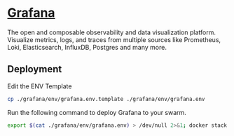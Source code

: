 # [Grafana](https://grafana.com/)

The open and composable observability and data visualization platform. Visualize metrics, logs, and traces from multiple sources like Prometheus, Loki, Elasticsearch, InfluxDB, Postgres and many more.

## Deployment

Edit the ENV Template

```bash
cp ./grafana/env/grafana.env.template ./grafana/env/grafana.env
```

Run the following command to deploy Grafana to your swarm.

```bash
export $(cat ./grafana/env/grafana.env) > /dev/null 2>&1; docker stack deploy -c ./grafana/docker-compose.yaml grafana
```
